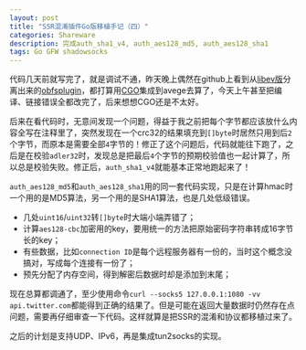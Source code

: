 ```yaml
---
layout: post
title: "SSR混淆插件Go版移植手记（四）"
categories: Shareware
description: 完成auth_sha1_v4, auth_aes128_md5, auth_aes128_sha1
tags: Go GFW shadowsocks
---
```


代码几天前就写完了，就是调试不通，昨天晚上偶然在github上看到从[libev版](https://github.com/breakwa11/shadowsocks-libev)分离出来的[obfsplugin](https://github.com/breakwa11/obfsplugin)，都打算用[CGO](https://golang.org/cmd/cgo/)集成到avege去算了，今天上午甚至把编译、链接错误全都改完了，后来想想CGO还是不太好。

后来在看代码时，无意间发现一个问题，得益于我之前把每个字节都应该放什么内容全写在注释里了，突然发现在一个crc32的结果填充到`[]byte`时居然只用到后`2`个字节，而原本是需要全部`4`字节的！修正了这个问题后，代码就能往下跑了，之后是在校验`adler32`时，发现总是把最后`4`个字节的预期校验值也一起计算了，所以总是校验失败。修正后，`auth_sha1_v4`就能基本正常地跑起来了！

`auth_aes128_md5`和`auth_aes128_sha1`用的同一套代码实现，只是在计算hmac时一个用的是MD5算法，另一个用的是SHA1算法，也是几处低级错误。

- 几处`uint16`/`uint32`转`[]byte`时大端小端弄错了；
- 计算`aes128-cbc`加密用的key，要用统一的方法把原始密码字符串转成16字节长的key；
- 有些数据，比如`connection ID`是每个远程服务器有一份的，当时这个概念没搞对，写成每个连接有一份了；
- 预先分配了内存空间，得到解密后数据时却是添加到末尾；

现在总算都调通了，至少使用命令`curl --socks5 127.0.0.1:1080 -vv api.twitter.com`都能得到正确的结果了。但是可能在返回大量数据时仍然存在点问题，需要再仔细审查一下代码。这样就算是把SSR的混淆和协议都移植过来了。

之后的计划是支持UDP、IPv6，再是集成tun2socks的实现。